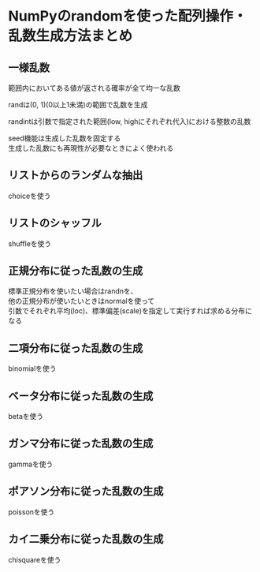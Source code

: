 # NumPyのrandomを使った配列操作・乱数生成方法まとめ

## 一様乱数

範囲内においてある値が返される確率が全て均一な乱数

randは(0, 1)(0以上1未満)の範囲で乱数を生成

randintは引数で指定された範囲(low, highにそれぞれ代入)における整数の乱数

seed機能は生成した乱数を固定する  
生成した乱数にも再現性が必要なときによく使われる

## リストからのランダムな抽出

choiceを使う

## リストのシャッフル

shuffleを使う

## 正規分布に従った乱数の生成

標準正規分布を使いたい場合はrandnを、  
他の正規分布が使いたいときはnormalを使って  
引数でそれぞれ平均(loc)、標準偏差(scale)を指定して実行すれば求める分布になる

## 二項分布に従った乱数の生成

binomialを使う

## ベータ分布に従った乱数の生成

betaを使う

## ガンマ分布に従った乱数の生成

gammaを使う

## ポアソン分布に従った乱数の生成

poissonを使う

## カイ二乗分布に従った乱数の生成

chisquareを使う
